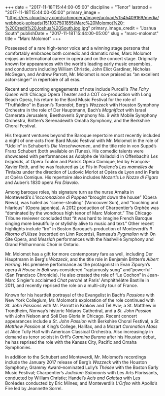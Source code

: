 +++
date = "2017-11-18T15:44:00-05:00"
discipline = "Tenor"
lastmod = "2017-11-18T15:44:00-05:00"
primary_image = "https://res.cloudinary.com/schmopera/image/upload/v1545409169/media/webhook-uploads/1511037501855/Marc%20Molomot%20-%20Credit%20Joshua%20South.jpg.jpg"
primary_image_credit = "Joshua South"
publishDate = "2017-11-18T15:44:00-05:00"
slug = "marc-molomot"
title = "Marc Molomot"
+++

Possessed of a rare high-tenor voice and a winning stage persona that comfortably embraces both comedic and dramatic roles, Marc Molomot enjoys an international career in opera and on the concert stage. Originally known for appearances with the world’s leading early music ensembles, and conductors including William Christie, John Eliot Gardiner, Nicholas McGegan, and Andrew Parrott, Mr. Molomot is now praised as “an excellent actor-singer” in repertoire of all eras. 

Recent and upcoming engagements of note include Purcell’s *The Fairy Queen* with Chicago Opera Theater and a COT co-production with Long Beach Opera, his return to the Bard Music Festival for the role of “Truffaldino” in Busoni’s *Turandot*, Berg’s *Wozzeck* with Houston Symphony Orchestra in the role of Der Hauptmann, Bach’s *Magnificat* with Israel Camerata Jerusalem, Beethoven’s Symphony No. 9 with Mobile Symphony Orchestra, Britten’s Serenadewith Omaha Symphony, and the Berkshire Choral Festival.

His frequent ventures beyond the Baroque repertoire most recently included a night of one-acts from Bard Music Festival with Mr. Molomot in the role of “Udolin” in Schubert’s *Die Verschworenen*, and the title role in von Suppé’s Franz Schubert (both available on iTunes). His comedic talents were showcased with performances as Adolphe de Valladolid in Offenbach’s *Les brigands*, at Opéra Toulon and Paris’s Opéra Comique, led by François-Xavier Roth, and he was featured as Le Fils in Poulenc’s *Les mamelles de Tirésias* under the direction of Ludovic Morlot at Opéra de Lyon and in Paris at Opéra Comique. His repertoire also includes Mozart’s *Le Nozze di Figaro* and Auber’s 1830 opera *Fra Diavolo*. 

Among baroque roles, his signature turn as the nurse Arnalta in Monteverdi’s *L’incoronazione di Poppea* “brought down the house” (Opera News), was hailed as “scene-stealing” (Vancouver Sun), and “touching and hilarious” (Opera japonica). A 2012 production of Charpentier’s Orphée was “dominated by the wondrous high tenor of Marc Molomot.” The Chicago Tribune reviewer concluded that “it was hard to imagine French Baroque singing more beautifully or stylishly alive to music and text.” Other recent highlights include “Iro” in Boston Baroque’s production of Monteverdi’s *Il Ritorno d’Ulisse* (recorded on Linn Records), Rameau’s *Pygmalion* with On Site Opera, and *Messiah* performances with the Nashville Symphony and Grand Philharmonic Choir in Ontario. 

Mr. Molomot has a gift for more contemporary fare as well, including Der Hauptmann in Berg's *Wozzeck*, and the title role in Benjamin Britten’s *Albert Herring*. His premiere performance as the protagonist in Evan Ziporyn’s opera *A House in Bali* was considered “rapturously sung” and“powerful” (San Francisco Chronicle). He also created the role of “Le Cochon” in Jean-Marc Singier’s acclaimed *Chat perché* at Paris’ Amphithéâtre Bastille in 2011, and recently reprised the role on a multi-city tour of France. 

Known for his heartfelt portrayal of the Evangelist in Bach’s *Passions* with New York Collegium, Mr. Molomot’s exploration of the role continued with *St. John Passions* with Mr. Parrott in Kraków and Tel Aviv; a St. Matthew in Trondheim, Norway’s historic Nidaros Cathedral, and a *St. John Passion* with John Nelson and Soli Deo Gloria in Chicago. Recent concert appearances include a *St. John Passion* with Berkshire Choral Festival, a *St. Matthew Passion* at King’s College, Halifax, and a Mozart *Coronation Mass* at Alice Tully Hall with American Classical Orchestra. Also increasingly in demand as tenor soloist in Orff’s *Carmina Burana* after his Houston debut, he has reprised the role with the Kansas City, Pacific and Omaha Symphonies. 

In addition to the Schubert and Monteverdi, Mr. Molomot’s recordings include the January 2017 release of Berg’s *Wozzeck* with the Houston Symphony; Grammy Award–nominated Lully’s *Thésée* with the Boston Early Music Festival; Charpentier’s *Judicium Salomonis* with Les Arts Florissants, conducted by William Christie; Handel’s *Acis and Galatea* with Les Boréades conducted by Eric Milnes; and Monteverdi’s *L’Orfeo* with Apollo’s Fire led by Jeannette Sorrel.
